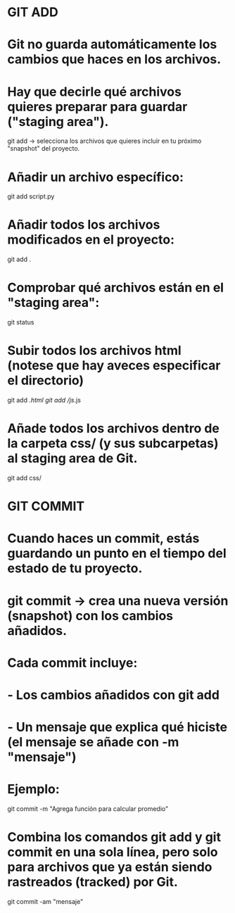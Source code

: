 # GIT ADD
# Git no guarda automáticamente los cambios que haces en los archivos.
# Hay que decirle qué archivos quieres preparar para guardar ("staging area").

git add → selecciona los archivos que quieres incluir en tu próximo "snapshot" del proyecto.

# Añadir un archivo específico:
git add script.py

# Añadir todos los archivos modificados en el proyecto:
git add .

# Comprobar qué archivos están en el "staging area":
git status

# Subir todos los archivos html (notese que hay aveces especificar el directorio)
git add *.html
git add /js*.js

# Añade todos los archivos dentro de la carpeta css/ (y sus subcarpetas) al staging area de Git.
git add css/

# GIT COMMIT
# Cuando haces un commit, estás guardando un punto en el tiempo del estado de tu proyecto.
# git commit → crea una nueva versión (snapshot) con los cambios añadidos.

# Cada commit incluye:
# - Los cambios añadidos con git add
# - Un mensaje que explica qué hiciste (el mensaje se añade con -m "mensaje")

# Ejemplo:
git commit -m "Agrega función para calcular promedio"

# Combina los comandos git add y git commit en una sola línea, pero solo para archivos que ya están siendo rastreados (tracked) por Git.
git commit -am "mensaje"



